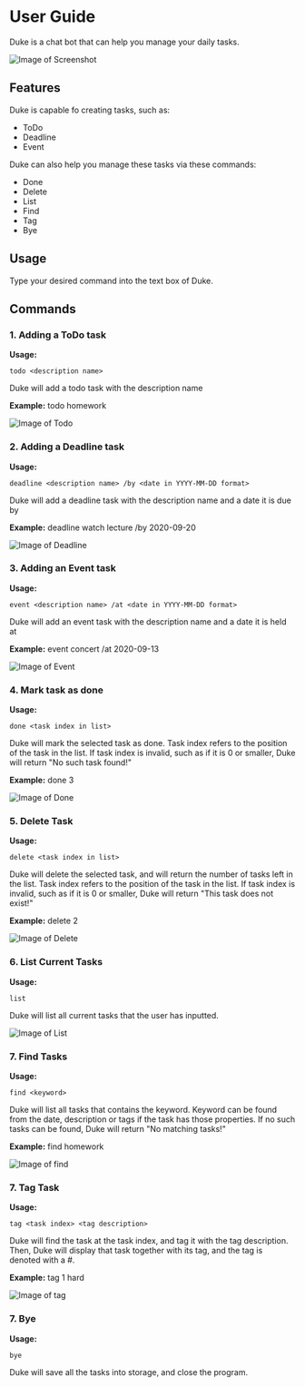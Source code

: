 # **User Guide**
Duke is a chat bot that can help you manage your daily tasks.

![Image of Screenshot](Screenshot.png)

## **Features** 

Duke is capable fo creating tasks, such as:

* ToDo
* Deadline
* Event

Duke can also help you manage these tasks via these commands:

* Done
* Delete
* List
* Find
* Tag
* Bye

## **Usage** 

Type your desired command into the text box of Duke. 

## **Commands**

### 1. Adding a ToDo task

**Usage:**
```
todo <description name>
```

Duke will add a todo task with the description name

**Example:** todo homework

![Image of Todo](todo.png)

### 2. Adding a Deadline task

**Usage:** 
```
deadline <description name> /by <date in YYYY-MM-DD format>
```

Duke will add a deadline task with the description name and a date it is due by

**Example:** deadline watch lecture /by 2020-09-20

![Image of Deadline](deadline.png)

### 3. Adding an Event task

**Usage:** 
```
event <description name> /at <date in YYYY-MM-DD format>
```

Duke will add an event task with the description name and a date it is held at

**Example:** event concert /at 2020-09-13

![Image of Event](event.png)

### 4. Mark task as done

**Usage:** 
```
done <task index in list>
```

Duke will mark the selected task as done. Task index refers to the position of the task in the list.
If task index is invalid, such as if it is 0 or smaller, Duke will return "No such task found!"

**Example:** done 3

![Image of Done](done.png)

### 5. Delete Task

**Usage:** 
```
delete <task index in list>
```

Duke will delete the selected task, and will return the number of tasks left in the list. Task index refers to the position of the task in the list.
If task index is invalid, such as if it is 0 or smaller, Duke will return "This task does not exist!"

**Example:** delete 2

![Image of Delete](delete.png)

### 6. List Current Tasks

**Usage:** 
```
list
```

Duke will list all current tasks that the user has inputted.

![Image of List](list.png)

### 7. Find Tasks

**Usage:** 
```
find <keyword>
```

Duke will list all tasks that contains the keyword. Keyword can be found from the date, description or tags if the task has those properties. If no such tasks can be found, Duke will return
"No matching tasks!"

**Example:** find homework

![Image of find](find.png)

### 7. Tag Task

**Usage:** 
```
tag <task index> <tag description>
```

Duke will find the task at the task index, and tag it with the tag description. Then, Duke will display that task together with its tag, and the tag is denoted with a #.

**Example:** tag 1 hard

![Image of tag](tag.png)

### 7. Bye

**Usage:** 
```
bye
```

Duke will save all the tasks into storage, and close the program.


